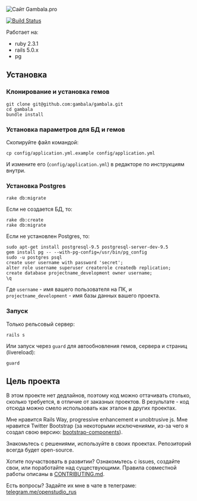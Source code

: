 ![Сайт Gambala.pro](https://github.com/gambala/gambala/raw/master/app/assets/images/logo.png)

[![Build Status](https://semaphoreci.com/api/v1/gambala/gambala/branches/master/shields_badge.svg)](https://semaphoreci.com/gambala/gambala)

Работает на:
* ruby 2.3.1
* rails 5.0.x
* pg

## Установка

### Клонирование и установка гемов

```
git clone git@github.com:gambala/gambala.git
cd gambala
bundle install
```

### Установка параметров для БД и гемов

Скопируйте файл командой:

```
cp config/application.yml.example config/application.yml
```

И измените его (`config/application.yml`) в редакторе по инструкциям внутри.

### Установка Postgres

```
rake db:migrate
```

Если не создается БД, то:
```
rake db:create
rake db:migrate
```

Если не установлен Postgres, то:

```
sudo apt-get install postgresql-9.5 postgresql-server-dev-9.5
gem install pg -- --with-pg-config=/usr/bin/pg_config
sudo -u postgres psql
create user username with password 'secret';
alter role username superuser createrole createdb replication;
create database projectname_development owner username;
\q
```

Где `username` - имя вашего пользователя на ПК, и `projectname_development` - имя базы данных вашего проекта.

### Запуск

Только рельсовый сервер:

```
rails s
```

Или запуск через `guard` для автообновления гемов, сервера и страниц (livereload):

```
guard
```

## Цель проекта

В этом проекте нет дедлайнов, поэтому код можно оттачивать столько, сколько требуется, в отличие от заказных проектов. В результате - код отсюда можно смело использовать как эталон в других проектах.

Мне нравится Rails Way, progressive enhancement и unobtrusive js. Мне нравится Twitter Bootstrap (за некоторыми исключениями, из-за чего я создал свою версию: [bootstrap-components](https://github.com/gambala/bootstrap-components)).

Знакомьтесь с решениями, используйте в своих проектах. Репозиторий всегда будет open-source.

Хотите поучаствовать в развитии? Ознакомьтесь с issues, создайте свои, или поработайте над существующими. Правила совместной работы описаны в [CONTRIBUTING.md](https://github.com/gambala/gambala/blob/master/CONTRIBUTING.md).

Есть вопросы? Задайте их мне в чате в телеграме: [telegram.me/openstudio_rus](https://telegram.me/openstudio_rus)
